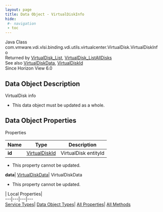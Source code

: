 ```yaml
---
layout: page
title: Data Object - VirtualDiskInfo
hide:
 #- navigation
 - toc
---
```






Java Class
    com.vmware.vdi.vlsi.binding.vdi.utils.virtualcenter.VirtualDisk.VirtualDiskInfo  
Returned by
     [VirtualDisk_List](vdi.utils.virtualcenter.VirtualDisk.md#list), [VirtualDisk_ListAllDisks](vdi.utils.virtualcenter.VirtualDisk.md#listAllDisks)  
See also
     [VirtualDiskData](vdi.utils.virtualcenter.VirtualDisk.VirtualDiskData.md), [VirtualDiskId](vdi.entity.VirtualDiskId.md)  
Since 
    Horizon View 6.0

## Data Object Description 

VirtualDisk info 

  * This data object must be updated as a whole.



## Data Object Properties

Properties

Name |  Type |  Description   
---|---|---  
**id**| [VirtualDiskId](vdi.entity.VirtualDiskId.md)|  VirtualDisk entityId   


 * This property cannot be updated.

  
**data**| [VirtualDiskData](vdi.utils.virtualcenter.VirtualDisk.VirtualDiskData.md)|  VirtualDiskData   


 * This property cannot be updated.

  
  
  
 | Local Properties|   
---|---|---|---  
[Service Types](index-mo_types.md)| [Data Object Types](index-do_types.md)| [All Properties](index-properties.md)| [All Methods](index-methods.md)  
  
  

